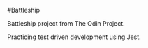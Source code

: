 #Battleship

Battleship project from The Odin Project.

Practicing test driven development using Jest.